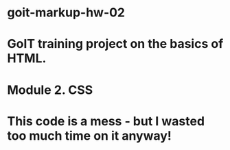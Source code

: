 # goit-markup-hw-02
# GoIT training project on the basics of HTML.
# Module 2. CSS
# This code is a mess - but I wasted too much time on it anyway!